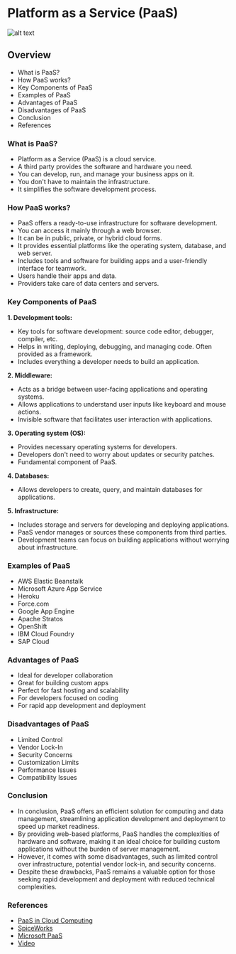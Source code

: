 # Platform as a Service (PaaS)

![alt text](https://verpex.com/assets/uploads/images/blog/What-Is-PaaS.webp?v=1705485525)

## Overview
* What is PaaS?
* How PaaS works?
* Key Components of PaaS
* Examples of PaaS
* Advantages of PaaS
* Disadvantages of PaaS
* Conclusion
* References

### What is PaaS?

* Platform as a Service (PaaS) is a cloud service.
* A third party provides the software and hardware you need.
* You can develop, run, and manage your business apps on it.
* You don't have to maintain the infrastructure.
* It simplifies the software development process.

### How PaaS works?
* PaaS offers a ready-to-use infrastructure for software development.
* You can access it mainly through a web browser.
* It can be in public, private, or hybrid cloud forms.
* It provides essential platforms like the operating system, database, and web server.
* Includes tools and software for building apps and a user-friendly interface for teamwork.
* Users handle their apps and data.
* Providers take care of data centers and servers.

### Key Components of PaaS
  **1. Development tools:**

* Key tools for software development: source code editor, debugger, compiler, etc.
* Helps in writing, deploying, debugging, and managing code.
Often provided as a framework.
* Includes everything a developer needs to build an application.

 **2. Middleware:**

* Acts as a bridge between user-facing applications and operating systems.
* Allows applications to understand user inputs like keyboard and mouse actions.
* Invisible software that facilitates user interaction with applications.

**3. Operating system (OS):**

* Provides necessary operating systems for developers.
* Developers don't need to worry about updates or security patches.
* Fundamental component of PaaS.

**4. Databases:**

* Allows developers to create, query, and maintain databases for applications.

**5. Infrastructure:**

* Includes storage and servers for developing and deploying applications.
* PaaS vendor manages or sources these components from third parties.
* Development teams can focus on building applications without worrying about infrastructure.

### Examples of PaaS

* AWS Elastic Beanstalk
* Microsoft Azure App Service
* Heroku
* Force.com
* Google App Engine
* Apache Stratos
* OpenShift
* IBM Cloud Foundry
* SAP Cloud

### Advantages of PaaS
* Ideal for developer collaboration
* Great for building custom apps
* Perfect for fast hosting and scalability
* For developers focused on coding
* For rapid app development and deployment

### Disadvantages of PaaS
* Limited Control
* Vendor Lock-In
* Security Concerns
* Customization Limits
* Performance Issues
* Compatibility Issues

### Conclusion
* In conclusion, PaaS offers an efficient solution for computing and data management, streamlining application development and deployment to speed up market readiness.
* By providing web-based platforms, PaaS handles the complexities of hardware and software, making it an ideal choice for building custom applications without the burden of server management.
* However, it comes with some disadvantages, such as limited control over infrastructure, potential vendor lock-in, and security concerns.
* Despite these drawbacks, PaaS remains a valuable option for those seeking rapid development and deployment with reduced technical complexities.

### References
* [PaaS in Cloud Computing](https://verpex.com/blog/cloud-hosting/paas-in-cloud-computing)
* [SpiceWorks](https://www.spiceworks.com/tech/cloud/articles/what-is-platform-as-a-service/)
* [Microsoft PaaS](https://azure.microsoft.com/en-in/resources/cloud-computing-dictionary/what-is-paas#:~:text=Platform%20as%20a%20service%20)
* [Video](https://www.youtube.com/watch?v=6L1eQe5E1K4)






